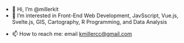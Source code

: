 - 👋 Hi, I’m @millerkit
- 👀 I’m interested in Front-End Web Development, JavSscript, Vue.js, Svelte.js, GIS, Cartography, R Programming, and Data Analysis
<!--- 💞️ I’m looking to collaborate on ...-->
- 📫 How to reach me: email kmillercc@gmail.com

<!---
millerkit/millerkit is a ✨ special ✨ repository because its `README.md` (this file) appears on your GitHub profile.
You can click the Preview link to take a look at your changes.
--->
